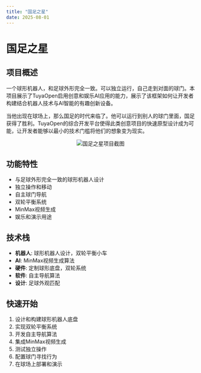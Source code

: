 ```yaml
---
title: "国足之星"
date: 2025-08-01
---
```


# 国足之星

## 项目概述

一个球形机器人，和足球外形完全一致。可以独立运行，自己走到对面的球门。本项目展示了TuyaOpen启用创意和娱乐AI应用的能力，展示了该框架如何让开发者构建结合机器人技术与AI智能的有趣创新设备。

当他出现在球场上，那么国足的时代来临了。他可以运行到别人的球门里面，国足获得了胜利。TuyaOpen的综合开发平台使得此类创意项目的快速原型设计成为可能，让开发者能够以最小的技术门槛将他们的想象变为现实。

<p align="center">
  <img
    src="https://images.tuyacn.com/fe-static/docs/img/61811184-3563-4a14-93e1-c603dcb29395.jpg"
    alt="国足之星项目截图"
    style={{
      width: "80%",
      borderRadius: "12px",
      boxShadow: "0 2px 16px rgba(0,0,0,0.08)"
    }}
  />
</p>

## 功能特性

- 与足球外形完全一致的球形机器人设计
- 独立操作和移动
- 自主球门导航
- 双轮平衡系统
- MinMax视频生成
- 娱乐和演示用途

## 技术栈

- **机器人**: 球形机器人设计，双轮平衡小车
- **AI**: MinMax视频生成算法
- **硬件**: 定制球形底盘，双轮系统
- **软件**: 自主导航算法
- **设计**: 足球外观匹配

## 快速开始

1. 设计和构建球形机器人底盘
2. 实现双轮平衡系统
3. 开发自主导航算法
4. 集成MinMax视频生成
5. 测试独立操作
6. 配置球门寻找行为
7. 在球场上部署和演示
